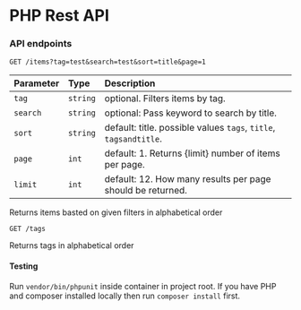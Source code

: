 # PHP Rest API

### API endpoints

```http
GET /items?tag=test&search=test&sort=title&page=1
```
| Parameter | Type     | Description                                                   |
| :-------- | :------- | :------------------------------------------------------------ |
| `tag`  | `string` | optional. Filters items by tag.                    |
| `search` | `string` | optional: Pass keyword to search by title.                      |
| `sort`    | `string` | default: title. possible values `tags`, `title`, `tagsandtitle`. |
| `page`    | `int` | default: 1. Returns {limit} number of items per page. |
| `limit`    | `int` | default: 12. How many results per page should be returned. |

Returns items basted on given filters in alphabetical order


```http
GET /tags
```
Returns tags in alphabetical order


#### Testing

Run ```vendor/bin/phpunit``` inside container in project root. If you have PHP and composer installed locally then run ```composer install``` first.